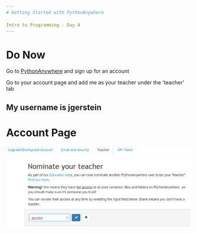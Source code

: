 ```yaml
---
# Getting Started with PythonAnywhere

Intro to Programming - Day 4
---
```

# Do Now

Go to [PythonAnywhere](www.pythonanywhere.com) and sign up for an account

Go to your account page and add me as your teacher under the 'teacher' tab

My username is jgerstein
---
# Account Page

![teacher](assets/teacher.PNG)